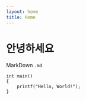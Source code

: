 ```yaml
---
layout: home
title: Home
---
```

# 안녕하세요 

MarkDown `.md`
```
int main()
{
	printf("Hello, World!");
}
```
